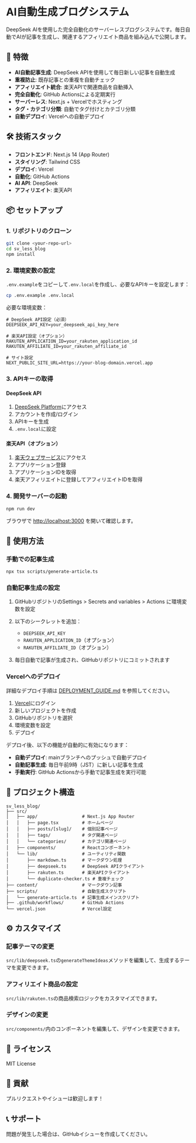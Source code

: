 # AI自動生成ブログシステム

DeepSeek AIを使用した完全自動化のサーバーレスブログシステムです。毎日自動でAIが記事を生成し、関連するアフィリエイト商品を組み込んで公開します。

## 🚀 特徴

- **AI自動記事生成**: DeepSeek APIを使用して毎日新しい記事を自動生成
- **重複防止**: 既存記事との重複を自動チェック
- **アフィリエイト統合**: 楽天APIで関連商品を自動挿入
- **完全自動化**: GitHub Actionsによる定期実行
- **サーバーレス**: Next.js + Vercelでホスティング
- **タグ・カテゴリ分類**: 自動でタグ付けとカテゴリ分類
- **自動デプロイ**: Vercelへの自動デプロイ

## 🛠️ 技術スタック

- **フロントエンド**: Next.js 14 (App Router)
- **スタイリング**: Tailwind CSS
- **デプロイ**: Vercel
- **自動化**: GitHub Actions
- **AI API**: DeepSeek
- **アフィリエイト**: 楽天API

## 📦 セットアップ

### 1. リポジトリのクローン

```bash
git clone <your-repo-url>
cd sv_less_blog
npm install
```

### 2. 環境変数の設定

`.env.example`をコピーして`.env.local`を作成し、必要なAPIキーを設定します：

```bash
cp .env.example .env.local
```

必要な環境変数：

```env
# DeepSeek API設定（必須）
DEEPSEEK_API_KEY=your_deepseek_api_key_here

# 楽天API設定（オプション）
RAKUTEN_APPLICATION_ID=your_rakuten_application_id
RAKUTEN_AFFILIATE_ID=your_rakuten_affiliate_id

# サイト設定
NEXT_PUBLIC_SITE_URL=https://your-blog-domain.vercel.app
```

### 3. APIキーの取得

#### DeepSeek API
1. [DeepSeek Platform](https://platform.deepseek.com/)にアクセス
2. アカウントを作成/ログイン
3. APIキーを生成
4. `.env.local`に設定

#### 楽天API（オプション）
1. [楽天ウェブサービス](https://webservice.rakuten.co.jp/)にアクセス
2. アプリケーション登録
3. アプリケーションIDを取得
4. 楽天アフィリエイトに登録してアフィリエイトIDを取得


### 4. 開発サーバーの起動

```bash
npm run dev
```

ブラウザで [http://localhost:3000](http://localhost:3000) を開いて確認します。

## 🔧 使用方法

### 手動での記事生成

```bash
npx tsx scripts/generate-article.ts
```

### 自動記事生成の設定

1. GitHubリポジトリのSettings > Secrets and variables > Actions に環境変数を設定
2. 以下のシークレットを追加：
   - `DEEPSEEK_API_KEY`
   - `RAKUTEN_APPLICATION_ID`（オプション）
   - `RAKUTEN_AFFILIATE_ID`（オプション）

3. 毎日自動で記事が生成され、GitHubリポジトリにコミットされます

### Vercelへのデプロイ

詳細なデプロイ手順は [DEPLOYMENT_GUIDE.md](./DEPLOYMENT_GUIDE.md) を参照してください。

1. [Vercel](https://vercel.com/)にログイン
2. 新しいプロジェクトを作成
3. GitHubリポジトリを選択
4. 環境変数を設定
5. デプロイ

デプロイ後、以下の機能が自動的に有効になります：
- **自動デプロイ**: mainブランチへのプッシュで自動デプロイ
- **自動記事生成**: 毎日午前9時（JST）に新しい記事を生成
- **手動実行**: GitHub Actionsから手動で記事生成を実行可能

## 📁 プロジェクト構造

```
sv_less_blog/
├── src/
│   ├── app/                 # Next.js App Router
│   │   ├── page.tsx         # ホームページ
│   │   ├── posts/[slug]/    # 個別記事ページ
│   │   ├── tags/            # タグ関連ページ
│   │   └── categories/      # カテゴリ関連ページ
│   ├── components/          # Reactコンポーネント
│   └── lib/                 # ユーティリティ関数
│       ├── markdown.ts      # マークダウン処理
│       ├── deepseek.ts      # DeepSeek APIクライアント
│       ├── rakuten.ts       # 楽天APIクライアント
│       └── duplicate-checker.ts # 重複チェック
├── content/                 # マークダウン記事
├── scripts/                 # 自動生成スクリプト
│   └── generate-article.ts  # 記事生成メインスクリプト
├── .github/workflows/       # GitHub Actions
└── vercel.json              # Vercel設定
```

## ⚙️ カスタマイズ

### 記事テーマの変更

`src/lib/deepseek.ts`の`generateThemeIdeas`メソッドを編集して、生成するテーマを変更できます。

### アフィリエイト商品の設定

`src/lib/rakuten.ts`の商品検索ロジックをカスタマイズできます。

### デザインの変更

`src/components/`内のコンポーネントを編集して、デザインを変更できます。

## 📄 ライセンス

MIT License

## 🤝 貢献

プルリクエストやイシューは歓迎します！

## 📞 サポート

問題が発生した場合は、GitHubイシューを作成してください。
